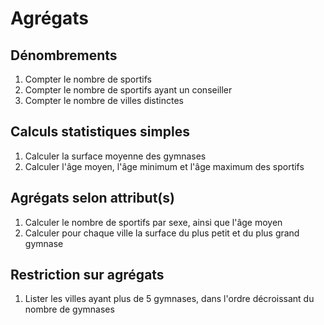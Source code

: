 # Agrégats

## Dénombrements

1. Compter le nombre de sportifs
2. Compter le nombre de sportifs ayant un conseiller
3. Compter le nombre de villes distinctes

## Calculs statistiques simples

1. Calculer la surface moyenne des gymnases
2. Calculer l'âge moyen, l'âge minimum et l'âge maximum des sportifs

## Agrégats selon attribut(s)

1. Calculer le nombre de sportifs par sexe, ainsi que l'âge moyen
2. Calculer pour chaque ville la surface du plus petit et du plus grand gymnase

## Restriction sur agrégats

1. Lister les villes ayant plus de 5 gymnases, dans l'ordre décroissant du nombre de gymnases



